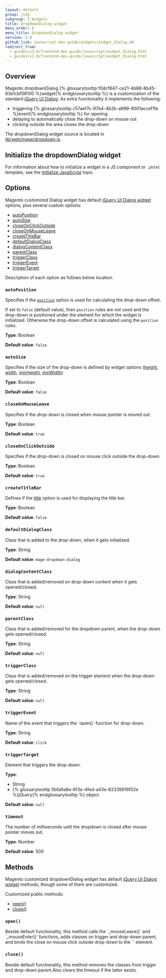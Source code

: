 ```yaml
---
layout: default
group: jsdg
subgroup: 3_Widgets
title: DropdownDialog widget
menu_order: 6
menu_title: DropdownDialog widget
version: 2.0
github_link: javascript-dev-guide/widgets/widget_dialog.md
redirect_from:
  - guides/v2.0/frontend-dev-guide/javascript/widget_dialog.html
  - guides/v1.0/frontend-dev-guide/javascript/widget_dialog.html
---
```

<h2>Overview</h2>
Magento dropdownDialog {% glossarytooltip f0dcf847-ce21-4b88-8b45-83e1cbf08100 %}widget{% endglossarytooltip %} is a customization of the standard <a href="http://api.jqueryui.com/dialog/" target="_blank">jQuery UI Dialog</a>. As extra functionality it implements the following:
<ul>
<li>triggering {% glossarytooltip c57aef7c-97b4-4b2b-a999-8001accef1fe %}event{% endglossarytooltip %} for opening</li>
<li>delaying to automatically close the drop-down on mouse out</li>
<li>clicking outside the area closes the drop-down</li>
</ul>

The dropdownDialog widget source is located in <a href="{{site.mage2000url}}lib/web/mage/dropdown.js" target="_blank">lib/web/mage/dropdown.js</a>.

<h2 id="dialog_init">Initialize the dropdownDialog widget</h2>

For information about how to initialize a widget in a JS component or `.phtml` template, see the <a href="{{page.baseurl}}javascript-dev-guide/javascript/js_init.html" target="_blank">Initialize JavaScript</a> topic.

<h2 id="dialog_options">Options</h2>
 
Magento customized Dialog widget has default <a href="http://api.jqueryui.com/dialog/" target="_blank">jQuery UI Dialog widget</a> options, plus several custom options:
<ul>
<li><a href="#d_autoPosition">autoPosition</a></li>
<li><a href="#d_autoSize">autoSize</a></li>
<li><a href="#d_closeOnClickOutside">closeOnClickOutside</a></li>
<li><a href="#d_closeOnMouseLeave">closeOnMouseLeave</a></li>
<li><a href="#d_createTitleBar">createTitleBar</a></li>
<li><a href="#d_defaultDialogClass">defaultDialogClass</a></li>
<li><a href="#d_dialogContentClass">dialogContentClass</a></li>
<li><a href="#d_parentClass">parentClass</a></li>
<li><a href="#d_triggerClass">triggerClass</a></li>
<li><a href="#d_triggerEvent">triggerEvent</a></li>
<li><a href="#d_triggerTarget">triggerTarget</a></li>
</ul>

Description of each option as follows below location.

<h3 id="d_autoPosition"><code>autoPosition</code></h3>
Specifies if the <a href="http://api.jqueryui.com/dialog/#option-position" target="_blank"><code>position</code></a> option is used for calculating the drop-down offset. 

If set to `false` (default value), then `position` rules are not used and the drop-down is positioned under the element for which the widget is initialized. Otherwise the drop-down offset is calculated using the `position` rules.  

**Type**: Boolean

**Default value**: `false`


<h3 id="d_autoSize"><code>autoSize</code></h3>

Specifies if the size of the drop-down is defined by widget options (<a href="http://api.jqueryui.com/dialog/#option-height" target="_blank">height</a>, <a href="http://api.jqueryui.com/dialog/#option-width" target="_blank">width</a>, <a href="http://api.jqueryui.com/dialog/#option-minHeight" target="_blank">minHeight</a>, <a href="http://api.jqueryui.com/dialog/#option-minWidth" target="_blank">minWidth</a>).

**Type**: Boolean

**Default value**: `false`


<h3 id="d_closeOnMouseLeave"><code>closeOnMouseLeave</code></h3>
Specifies if the drop-down is closed when mouse pointer is moved out.

**Type**: Boolean

**Default value**: `true`

<h3 id="d_closeOnClickOutside"><code>closeOnClickOutside</code></h3>
Specifies if the drop-down is closed on mouse click outside the drop-down.

**Type**: Boolean

**Default value**: `true`

<h3 id="d_createTitleBar"><code>createTitleBar</code></h3>
Defines if the <a href="http://api.jqueryui.com/dialog/#option-title" target="_blank">title</a> option is used for displaying the title bar.

**Type**: Boolean

**Default value**: `false`

<h3 id="d_defaultDialogClass"><code>defaultDialogClass</code></h3>
Class that is added to the drop-down, when it gets initialized.


**Type**: String

**Default value**: `mage-dropdown-dialog`

<h3 id="d_dialogContentClass"><code>dialogContentClass</code></h3>
Class that is added/removed on drop-down content when it gets opened/closed.

**Type**: String

**Default value**: `null`

<h3 id="d_parentClass"><code>parentClass</code></h3>
Class that is added/removed for the dropdown parent, when the drop-down gets opened/closed.

**Type**: String

**Default value**: `null`

<h3 id="d_triggerClass"><code>triggerClass</code></h3>
Class that is added/removed on the trigger element when the drop-down gets opened/closed.

**Type**: String

**Default value**: `null`

<h3 id="d_triggerEvent"><code>triggerEvent</code></h3>
Name of the event that triggers the `open()` function for drop-down.

**Type**: String

**Default value**: `click`


<h3 id="d_triggerTarget"><code>triggerTarget</code></h3>
Element that triggers the drop-down.

**Type**: 

- String
- {% glossarytooltip 5bfa8a8e-6f3e-4fed-a43e-62339916f02e %}jQuery{% endglossarytooltip %} object

**Default value**: `null`


<h3 id="d_timeout"><code>timeout</code></h3>
The number of milliseconds until the dropdown is closed after mouse pointer moves out.

**Type**: Number

**Default value**: 500


<h2 id="dialog_methods">Methods</h2>
Magento customized dropdownDialog widget has default <a href="http://api.jqueryui.com/dialog/" target="_blank">jQuery UI Dialog widget</a> methods, though some of them are customized. 


Customized public methods:
<ul>
<li><a href="#d_open">open()</a></li>
<li><a href="#d_close">close()</a></li>
</ul>

<h3 id="d_open"><code>open()</code></h3>
Beside default functionality, this method calls the `_mouseLeave()` and `_mouseEnter()` functions, adds classes on trigger and drop-down parent, and binds the close on mouse click outside drop-down to the `<body>` element.

<h3 id="d_close"><code>close()</code></h3>
Beside default functionality, this method removes the classes from trigger and drop-down parent.Also clears the timeout if the latter exists.

